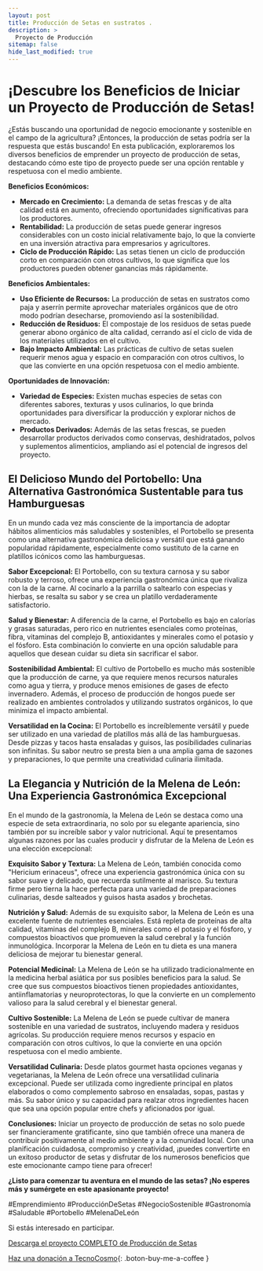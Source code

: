 ```yaml
---
layout: post
title: Producción de Setas en sustratos .
description: >
  Proyecto de Producción
sitemap: false
hide_last_modified: true
---
```


# ¡Descubre los Beneficios de Iniciar un Proyecto de Producción de Setas!

¿Estás buscando una oportunidad de negocio emocionante y sostenible en el campo de la agricultura? ¡Entonces, la producción de setas podría ser la respuesta que estás buscando! En esta publicación, exploraremos los diversos beneficios de emprender un proyecto de producción de setas, destacando cómo este tipo de proyecto puede ser una opción rentable y respetuosa con el medio ambiente.

**Beneficios Económicos:**
- **Mercado en Crecimiento:** La demanda de setas frescas y de alta calidad está en aumento, ofreciendo oportunidades significativas para los productores.
- **Rentabilidad:** La producción de setas puede generar ingresos considerables con un costo inicial relativamente bajo, lo que la convierte en una inversión atractiva para empresarios y agricultores.
- **Ciclo de Producción Rápido:** Las setas tienen un ciclo de producción corto en comparación con otros cultivos, lo que significa que los productores pueden obtener ganancias más rápidamente.

**Beneficios Ambientales:**
- **Uso Eficiente de Recursos:** La producción de setas en sustratos como paja y aserrín permite aprovechar materiales orgánicos que de otro modo podrían desecharse, promoviendo así la sostenibilidad.
- **Reducción de Residuos:** El compostaje de los residuos de setas puede generar abono orgánico de alta calidad, cerrando así el ciclo de vida de los materiales utilizados en el cultivo.
- **Bajo Impacto Ambiental:** Las prácticas de cultivo de setas suelen requerir menos agua y espacio en comparación con otros cultivos, lo que las convierte en una opción respetuosa con el medio ambiente.

**Oportunidades de Innovación:**
- **Variedad de Especies:** Existen muchas especies de setas con diferentes sabores, texturas y usos culinarios, lo que brinda oportunidades para diversificar la producción y explorar nichos de mercado.
- **Productos Derivados:** Además de las setas frescas, se pueden desarrollar productos derivados como conservas, deshidratados, polvos y suplementos alimenticios, ampliando así el potencial de ingresos del proyecto.

## El Delicioso Mundo del Portobello: Una Alternativa Gastronómica Sustentable para tus Hamburguesas ##

En un mundo cada vez más consciente de la importancia de adoptar hábitos alimenticios más saludables y sostenibles, el Portobello se presenta como una alternativa gastronómica deliciosa y versátil que está ganando popularidad rápidamente, especialmente como sustituto de la carne en platillos icónicos como las hamburguesas.

**Sabor Excepcional:**
El Portobello, con su textura carnosa y su sabor robusto y terroso, ofrece una experiencia gastronómica única que rivaliza con la de la carne. Al cocinarlo a la parrilla o saltearlo con especias y hierbas, se resalta su sabor y se crea un platillo verdaderamente satisfactorio.

**Salud y Bienestar:**
A diferencia de la carne, el Portobello es bajo en calorías y grasas saturadas, pero rico en nutrientes esenciales como proteínas, fibra, vitaminas del complejo B, antioxidantes y minerales como el potasio y el fósforo. Esta combinación lo convierte en una opción saludable para aquellos que desean cuidar su dieta sin sacrificar el sabor.

**Sostenibilidad Ambiental:**
El cultivo de Portobello es mucho más sostenible que la producción de carne, ya que requiere menos recursos naturales como agua y tierra, y produce menos emisiones de gases de efecto invernadero. Además, el proceso de producción de hongos puede ser realizado en ambientes controlados y utilizando sustratos orgánicos, lo que minimiza el impacto ambiental.

**Versatilidad en la Cocina:**
El Portobello es increíblemente versátil y puede ser utilizado en una variedad de platillos más allá de las hamburguesas. Desde pizzas y tacos hasta ensaladas y guisos, las posibilidades culinarias son infinitas. Su sabor neutro se presta bien a una amplia gama de sazones y preparaciones, lo que permite una creatividad culinaria ilimitada.

## La Elegancia y Nutrición de la Melena de León: Una Experiencia Gastronómica Excepcional ##

En el mundo de la gastronomía, la Melena de León se destaca como una especie de seta extraordinaria, no solo por su elegante apariencia, sino también por su increíble sabor y valor nutricional. Aquí te presentamos algunas razones por las cuales producir y disfrutar de la Melena de León es una elección excepcional:

**Exquisito Sabor y Textura:**
La Melena de León, también conocida como "Hericium erinaceus", ofrece una experiencia gastronómica única con su sabor suave y delicado, que recuerda sutilmente al marisco. Su textura firme pero tierna la hace perfecta para una variedad de preparaciones culinarias, desde salteados y guisos hasta asados y brochetas.

**Nutrición y Salud:**
Además de su exquisito sabor, la Melena de León es una excelente fuente de nutrientes esenciales. Está repleta de proteínas de alta calidad, vitaminas del complejo B, minerales como el potasio y el fósforo, y compuestos bioactivos que promueven la salud cerebral y la función inmunológica. Incorporar la Melena de León en tu dieta es una manera deliciosa de mejorar tu bienestar general.

**Potencial Medicinal:**
La Melena de León se ha utilizado tradicionalmente en la medicina herbal asiática por sus posibles beneficios para la salud. Se cree que sus compuestos bioactivos tienen propiedades antioxidantes, antiinflamatorias y neuroprotectoras, lo que la convierte en un complemento valioso para la salud cerebral y el bienestar general.

**Cultivo Sostenible:**
La Melena de León se puede cultivar de manera sostenible en una variedad de sustratos, incluyendo madera y residuos agrícolas. Su producción requiere menos recursos y espacio en comparación con otros cultivos, lo que la convierte en una opción respetuosa con el medio ambiente.

**Versatilidad Culinaria:**
Desde platos gourmet hasta opciones veganas y vegetarianas, la Melena de León ofrece una versatilidad culinaria excepcional. Puede ser utilizada como ingrediente principal en platos elaborados o como complemento sabroso en ensaladas, sopas, pastas y más. Su sabor único y su capacidad para realzar otros ingredientes hacen que sea una opción popular entre chefs y aficionados por igual.

**Conclusiones:**
Iniciar un proyecto de producción de setas no solo puede ser financieramente gratificante, sino que también ofrece una manera de contribuir positivamente al medio ambiente y a la comunidad local. Con una planificación cuidadosa, compromiso y creatividad, ¡puedes convertirte en un exitoso productor de setas y disfrutar de los numerosos beneficios que este emocionante campo tiene para ofrecer!

**¿Listo para comenzar tu aventura en el mundo de las setas? ¡No esperes más y sumérgete en este apasionante proyecto!**

#Emprendimiento #ProducciónDeSetas #NegocioSostenible #Gastronomía #Saludable #Portobello #MelenaDeLeón


Si estás interesado en participar.


[Descarga el proyecto COMPLETO de Producción de Setas](https://www.dropbox.com/scl/fo/l8of74seqrwsfv1318v70/h?rlkey=022h6ua18jnzhuq7eblg8ca7b&dl=0)

[Haz una donación a TecnoCosmo](https://www.buymeacoffee.com/nain.taleb){: .boton-buy-me-a-coffee }

<object data="../produccionSetasSustrato.pdf" width="100%" height="600" type='application/pdf'></object>
